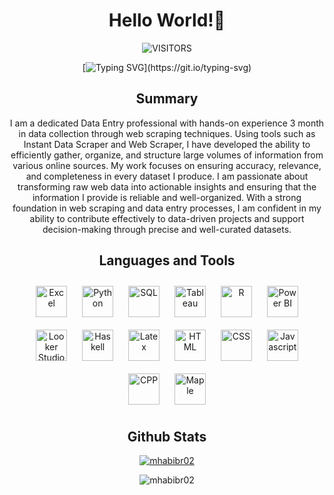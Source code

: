 <div align="center">
<h1>Hello World!👋 </h1>
<p> <img alt="VISITORS" src="https://komarev.com/ghpvc/?username=mhabibr02&style=flat&labelColor=red&logo=github&label=PROFILE+VIEWS&color=971901"/>

[![Typing SVG](https://readme-typing-svg.demolab.com?font=Noto+Sans&weight=600&size=21&duration=2000&color=000000&background=FFFFFF&center=true&vCenter=true&width=435&lines=I'm+a+Data+Analyst,;I'm+a+Data+Scientist,;I'm+a+Data+Engineer!)](https://git.io/typing-svg)
<h2>Summary</h2>

<p>I am a dedicated Data Entry professional with hands-on experience 3 month in data collection through web scraping techniques. Using tools such as Instant Data Scraper and Web Scraper, I have developed the ability to efficiently gather, organize, and structure large volumes of information from various online sources. My work focuses on ensuring accuracy, relevance, and completeness in every dataset I produce. I am passionate about transforming raw web data into actionable insights and ensuring that the information I provide is reliable and well-organized. With a strong foundation in web scraping and data entry processes, I am confident in my ability to contribute effectively to data-driven projects and support decision-making through precise and well-curated datasets.</p>

<h2>Languages and Tools</h2>
<a href="https://excel.cloud.microsoft/" target="_blank"><img style="margin: 10px" src="https://img.icons8.com/?size=48&id=117561&format=png" alt="Excel" height="50" /></a>
<a href="https://www.python.org/" target="_blank"><img style="margin: 10px" src="https://img.icons8.com/?size=48&id=13441&format=png" alt="Python" height="50" /></a>
<a href="https://cloud.google.com/sql?hl=en" target="_blank"><img style="margin: 10px" src="https://img.icons8.com/?size=48&id=J6KcaRLsTgpZ&format=png" alt="SQL" height="50" /></a>
<a href="https://public.tableau.com/" target="_blank"><img style="margin: 10px" src="https://img.icons8.com/?size=48&id=9Kvi1p1F0tUo&format=png" alt="Tableau" height="50" /></a>
<a href="https://www.r-project.org/" target="_blank"><img style="margin: 10px" src="https://img.icons8.com/?size=80&id=p8Cs0Q1HzzH5&format=png" alt="R" height="50" /></a>   
<a href="https://www.microsoft.com/en-us/power-platform/products/power-bi" target="_blank"><img style="margin: 10px" src="https://img.icons8.com/?size=48&id=3sGOUDo9nJ4k&format=png" alt="Power BI" height="50" /></a>
<a href="https://lookerstudio.google.com/" target="_blank"><img style="margin: 10px" src="https://img.icons8.com/?size=48&id=SruJhzn0nnLl&format=png" alt="Looker Studio" height="50" /></a>
<a href="https://www.haskell.org/" target="_blank"><img style="margin: 10px" src="https://img.icons8.com/?size=50&id=W5tDlZIZgAHJ&format=png" alt="Haskell" height="50" /></a>
<a href="https://www.latex-project.org/" target="_blank"><img style="margin: 10px" src="https://img.icons8.com/?size=48&id=piVHs2bMOs6P&format=png" alt="Latex" height="50" /></a>
<a href="https://html.com/" target="_blank"><img style="margin: 10px" src="https://img.icons8.com/?size=48&id=v8RpPQUwv0N8&format=png" alt="HTML" height="50" /></a>  
<a href="https://web.dev/css?hl=id" target="_blank"><img style="margin: 10px" src="https://img.icons8.com/?size=60&id=3BTBsJs5myRy&format=png" alt="CSS" height="50" /></a>   
<a href="https://www.javascript.com/" target="_blank"><img style="margin: 10px" src="https://img.icons8.com/?size=48&id=108784&format=png" alt="Javascript" height="50" /></a>
<a href="https://isocpp.org/" target="_blank"><img style="margin: 10px" src="https://img.icons8.com/?size=48&id=40669&format=png" alt="CPP" height="50" /></a>
<a href="https://www.maplesoft.com/support/install/maple13_install.html" target="_blank"><img style="margin: 10px" src="https://img.icons8.com/?size=48&id=18510&format=png" alt="Maple" height="50" /></a>

<h2>Github Stats</h2>
<p> <a href="https://github.com/ryo-ma/github-profile-trophy"><img src="https://github-profile-trophy.vercel.app/?username=mhabibr02" alt="mhabibr02" /></a> </p>
<p align="center"> <img src="https://github-readme-stats.vercel.app/api?username=mhabibr02&show_icons=true&theme=radical" alt="mhabibr02" /> </p>
</div>
